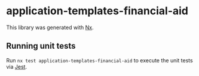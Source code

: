# application-templates-financial-aid

This library was generated with [Nx](https://nx.dev).

## Running unit tests

Run `nx test application-templates-financial-aid` to execute the unit tests via [Jest](https://jestjs.io).
